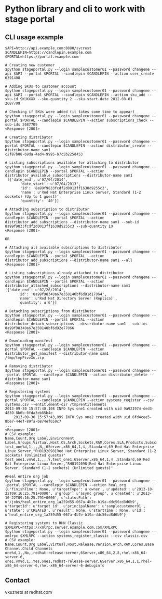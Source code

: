 Python library and cli to work with stage portal
================================================

CLI usage example
-----------------

	$API=http://api.example.com:8080/svcrest
	$CANDLEPIN=https://candlepin.example.com
	$PORTAL=https://portal.example.com
	
	# Creating new customer
	$python stageportal.py --login samplecustomer01 --password changeme --api $API --portal $PORTAL --candlepin $CANDLEPIN --action user_create
	6391408

	# Adding SKUs to customer account
	$python stageportal.py --login samplecustomer01 --password changeme --api $API --portal $PORTAL --candlepin $CANDLEPIN --action sku_add --sku-id SKUXXXX --sku-quantity 2 --sku-start-date 2012-08-01
	2687709

	# Checking if SKUs were added (it takes some time to appear)
	$python stageportal.py --login samplecustomer01 --password changeme --portal $PORTAL --candlepin $CANDLEPIN --action subscriptions_check --sub-ids 2687709
	<Response [200]>

	# Creating distributor
	$python stageportal.py --login samplecustomer01 --password changeme --portal $PORTAL --candlepin $CANDLEPIN --action distributor_create --distributor-name sam1
	c2f87b08-69da-4ed4-9995-b7c5b225d453
	
	# Listing subscriptions available for attaching to distributor
	$python stageportal.py --login samplecustomer01 --password changeme --candlepin $CANDLEPIN --portal $PORTAL --action distributor_available_subscriptions --distributor-name sam1
	 [{'date_end': u'07/04/2014',
           'date_start': u'07/04/2013',
           'id': '8a99f9833fcdf2d0013ff1630d9255c3',
           'name': u'Red Hat Enterprise Linux Server, Standard (1-2 sockets) (Up to 1 guest)',
           'quantity': '40'}]

	# Attaching subscription to distributor
	$python stageportal.py --login samplecustomer01 --password changeme --candlepin $CANDLEPIN --portal $PORTAL --action distributor_add_subscriptions --distributor-name sam1 --sub-id 8a99f9833fcdf2d0013ff1630d9255c3 --sub-quantity 10
	<Response [200]>

	OR

	# Attaching all available subscriptions to distributor
	$python stageportal.py --login samplecustomer01 --password changeme --candlepin $CANDLEPIN --portal $PORTAL --action distributor_add_subscriptions --distributor-name sam1 --all
	<Response [200]>

	# Listing subscriptions already attached to distributor
	$python stageportal.py --login samplecustomer01 --password changeme --candlepin $CANDLEPIN --portal $PORTAL --action distributor_attached_subscriptions --distributor-name sam1
	[{'date_end': u'07/26/2014',
          'id': '8a99f98340a67e350140bf6d81d17064',
          'name': u'Red Hat Directory Server (Replica)',
          'quantity': u'6'}]

	# Detaching subscriptions from distributor
	$python stageportal.py --login samplecustomer01 --password changeme --candlepin $CANDLEPIN --portal $PORTAL --action distributor_detach_subscriptions --distributor-name sam1 --sub-ids 8a99f98340a67e350140bf6d92e77066
	<Response [200]>

	# Downloading manifest
	$python stageportal.py --login samplecustomer01 --password changeme --portal $PORTAL --candlepin $CANDLEPIN --action distributor_get_manifest --distributor-name sam1       
	/tmp/tmpPivvXu.zip
	
	# Removing distributor
	$python stageportal.py --login samplecustomer01 --password changeme ---portal $PORTAL --candlepin $CANDLEPIN --action distributor_delete --distributor-name sam1
	<Response [200]>

	# Registering systems
	$python stageportal.py --login samplecustomer01 --password changeme --portal $PORTAL --candlepin $CANDLEPIN --action systems_register --csv systems.csv --entitlement-dir /tmp/entitlements
	2013-09-30 15:57:40,108 INFO Sys one1 created with uid 9a921974-ded3-4839-8b6b-0fda3eb85b4e
        2013-09-30 15:57:43,099 INFO Sys one2 created with uid 6fd4cee5-8be7-44ef-89fa-6874ef659c7
	...
	<Response [200]>
	# CSV example:
	Name,Count,Org Label,Environment Label,Groups,Virtual,Host,OS,Arch,Sockets,RAM,Cores,SLA,Products,Subscriptions
	test_one%d,1,,,,N,,6Server,x86_64,1,4,,Standard,69|Red Hat Enterprise Linux Server,"RH0192098|Red Hat Enterprise Linux Server, Standard (1-2 sockets) (Unlimited guests)"
	test_one1.vm%d,1,,,,Y,test_one1,6Server,x86_64,1,4,,Standard,69|Red Hat Enterprise Linux Server,"RH0192098|Red Hat Enterprise Linux Server, Standard (1-2 sockets) (Unlimited guests)"

	#Heal entire org job
	$python stageportal.py --login samplecustomer01 --password changeme ---portal $PORTAL --candlepin $CANDLEPIN --action heal_org
	{u'finishTime': None, u'targetType': u'owner', u'updated': u'2013-10-22T09:16:25.791+0000', u'group': u'async group', u'created': u'2013-10-22T09:16:25.791+0000', u'statusPath': u'/jobs/heal_entire_org_1a259d55-067a-4b7e-b19a-ddc56cd8d6b9', u'targetId': u'target_id', u'principalName': u'samplecustomer01', u'state': u'CREATED', u'result': None, u'startTime': None, u'id': u'heal_entire_org_1a259d55-067a-4b7e-b19a-ddc56cd8d6b9'}

	# Registering systems to RHN Classic
	$XMLRPC=https://xmlrpc.server.example.com.com/XMLRPC
	$python stageportal.py --login samplecustomer01 --password changeme --xmlrpc $XMLRPC --action systems_register_classic --csv classic.csv
	# CSV example:
	Name,Count,Org Label,Virtual,Host,Release,Version,Arch,RAM,Cores,Base Channel,Child Channels
	one%d,1,,No,,redhat-release-server,6Server,x86_64,2,8,rhel-x86_64-server-6,
	one1.vm%d,1,,Yes,one1,redhat-release-server,6Server,x86_64,1,1,rhel-x86_64-server-6,rhel-x86_64-server-6-debuginfo

Contact
-------
vkuznets at redhat.com
